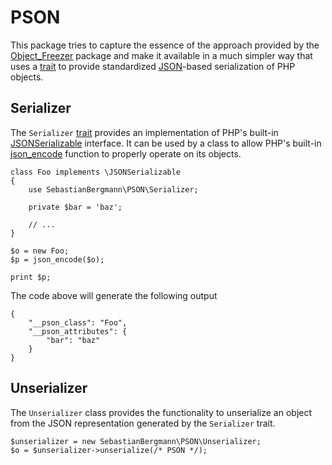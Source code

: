 PSON
====

This package tries to capture the essence of the approach provided by the [Object_Freezer](http://github.com/sebastianbergmann/php-object-freezer) package and make it available in a much simpler way that uses a [trait](http://php.net/trait) to provide standardized [JSON](http://json.org/)-based serialization of PHP objects.

Serializer
----------

The `Serializer` [trait](http://php.net/trait) provides an implementation of PHP's built-in [JSONSerializable](http://php.net/JSONSerializable) interface. It can be used by a class to allow PHP's built-in [json_encode](http://php.net/json_encode) function to properly operate on its objects.

    class Foo implements \JSONSerializable
    {
        use SebastianBergmann\PSON\Serializer;

        private $bar = 'baz';

        // ...
    }

    $o = new Foo;
    $p = json_encode($o);

    print $p;

The code above will generate the following output

    {
        "__pson_class": "Foo",
        "__pson_attributes": {
            "bar": "baz"
        }
    }

Unserializer
------------

The `Unserializer` class provides the functionality to unserialize an object from the JSON representation generated by the `Serializer` trait.

    $unserializer = new SebastianBergmann\PSON\Unserializer;
    $o = $unserializer->unserialize(/* PSON */);
